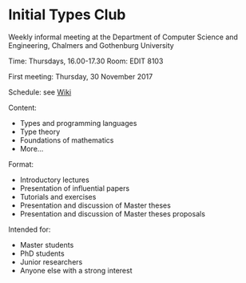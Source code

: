 # Initial Types Club

Weekly informal meeting at the Department of Computer Science and Engineering, Chalmers and Gothenburg University

Time: Thursdays, 16.00-17.30
Room: EDIT 8103

First meeting: Thursday, 30 November 2017

Schedule: see [Wiki](https://github.com/InitialTypes/Club/wiki)

Content:
- Types and programming languages
- Type theory
- Foundations of mathematics
- More...

Format:
- Introductory lectures
- Presentation of influential papers
- Tutorials and exercises
- Presentation and discussion of Master theses
- Presentation and discussion of Master theses proposals

Intended for:
- Master students
- PhD students
- Junior researchers
- Anyone else with a strong interest

